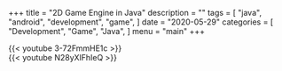 +++
title = "2D Game Engine in Java"
description = ""
tags = [
    "java",
    "android",
    "development",
    "game",
]
date = "2020-05-29"
categories = [
    "Development",
    "Game",
    "Java",
]
menu = "main"
+++

<div class="youtube">
{{< youtube 3-72FmmHE1c >}} 
</div>

<div class="youtube">
{{< youtube N28yXlFhIeQ >}}
</div> 